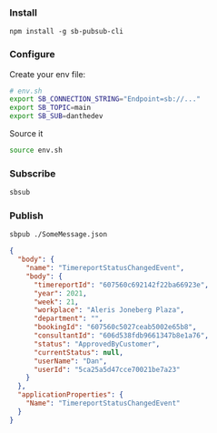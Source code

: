 ### Install

`npm install -g sb-pubsub-cli`


### Configure

Create your env file:

```sh
# env.sh
export SB_CONNECTION_STRING="Endpoint=sb://..."
export SB_TOPIC=main
export SB_SUB=danthedev
```

Source it

```sh
source env.sh
```


### Subscribe

```sh
sbsub
```


### Publish

```sh
sbpub ./SomeMessage.json
```


```json
{
  "body": {
    "name": "TimereportStatusChangedEvent",
    "body": {
      "timereportId": "607560c692142f22ba66923e",
      "year": 2021,
      "week": 21,
      "workplace": "Aleris Joneberg Plaza",
      "department": "",
      "bookingId": "607560c5027ceab5002e65b8",
      "consultantId": "606d538fdb9661347b8e1a76",
      "status": "ApprovedByCustomer",
      "currentStatus": null,
      "userName": "Dan",
      "userId": "5ca25a5d47cce70021be7a23"
    }
  },
  "applicationProperties": {
    "Name": "TimereportStatusChangedEvent"
  }
}
```
